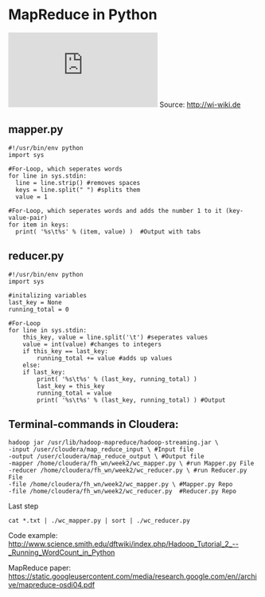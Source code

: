 # MapReduce in Python

![MapReduce](http://wi-wiki.de/lib/exe/fetch.php?media=bigdata:mapreducewordcountoverview1.png)
Source: http://wi-wiki.de  

## mapper.py  
```
#!/usr/bin/env python 
import sys 

#For-Loop, which seperates words
for line in sys.stdin: 
  line = line.strip() #removes spaces
  keys = line.split(" ") #splits them
  value = 1

#For-Loop, which seperates words and adds the number 1 to it (key-value-pair)
for item in keys: 
  print( '%s\t%s' % (item, value) )  #Output with tabs
```

## reducer.py
```
#!/usr/bin/env python
import sys

#initalizing variables
last_key = None
running_total = 0

#For-Loop
for line in sys.stdin:
    this_key, value = line.split('\t') #seperates values
    value = int(value) #changes to integers
    if this_key == last_key:
        running_total += value #adds up values
    else:
    if last_key:
        print( '%s\t%s' % (last_key, running_total) )
        last_key = this_key
        running_total = value
        print( '%s\t%s' % (last_key, running_total) ) #Output 
 ```
 
 ## Terminal-commands in Cloudera:
```
hadoop jar /usr/lib/hadoop-mapreduce/hadoop-streaming.jar \ 
-input /user/cloudera/map_reduce_input \ #Input file
-output /user/cloudera/map_reduce_output \ #Output file
-mapper /home/cloudera/fh_wn/week2/wc_mapper.py \ #run Mapper.py File
-reducer /home/cloudera/fh_wn/week2/wc_reducer.py \ #run Reducer.py File 
-file /home/cloudera/fh_wn/week2/wc_mapper.py \ #Mapper.py Repo
-file /home/cloudera/fh_wn/week2/wc_reducer.py  #Reducer.py Repo
```  
Last step  
```
cat *.txt | ./wc_mapper.py | sort | ./wc_reducer.py
```  
Code example:
http://www.science.smith.edu/dftwiki/index.php/Hadoop_Tutorial_2_--_Running_WordCount_in_Python

MapReduce paper:
https://static.googleusercontent.com/media/research.google.com/en//archive/mapreduce-osdi04.pdf
